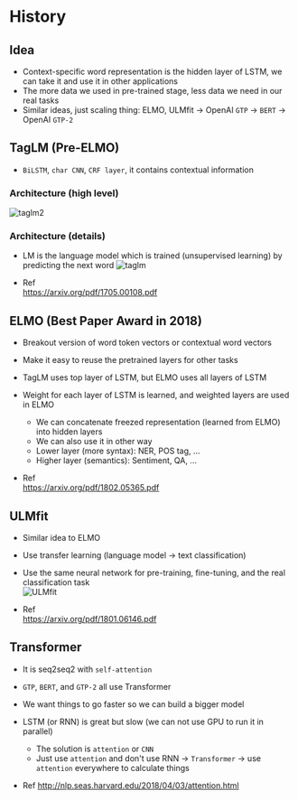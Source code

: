 # History

## Idea
* Context-specific word representation is the hidden layer of LSTM, we can take it and use it in other applications
* The more data we used in pre-trained stage, less data we need in our real tasks
* Similar ideas, just scaling thing: ELMO, ULMfit -> OpenAI `GTP` -> `BERT` -> OpenAI `GTP-2`

## TagLM (Pre-ELMO)
* `BiLSTM`, `char CNN`, `CRF layer`, it contains contextual information

### Architecture (high level)
![taglm2](https://user-images.githubusercontent.com/8428372/61204145-6f09ff00-a727-11e9-9922-2f7c046ececb.png)

### Architecture (details)
* LM is the language model which is trained (unsupervised learning) by predicting the next word
![taglm](https://user-images.githubusercontent.com/8428372/61204143-6e716880-a727-11e9-979a-eb550e6aed93.png)

* Ref  
https://arxiv.org/pdf/1705.00108.pdf  

## ELMO (Best Paper Award in 2018)
* Breakout version of word token vectors or contextual word vectors
* Make it easy to reuse the pretrained layers for other tasks
* TagLM uses top layer of LSTM, but ELMO uses all layers of LSTM
* Weight for each layer of LSTM is learned, and weighted layers are used in ELMO
  * We can concatenate freezed representation (learned from ELMO) into hidden layers
  * We can also use it in other way
  * Lower layer (more syntax): NER, POS tag, ...
  * Higher layer (semantics): Sentiment, QA, ...

* Ref  
https://arxiv.org/pdf/1802.05365.pdf

## ULMfit
* Similar idea to ELMO
* Use transfer learning (language model -> text classification)
* Use the same neural network for pre-training, fine-tuning, and the real classification task  
![ULMfit](https://user-images.githubusercontent.com/8428372/66695266-7f1b8580-ecfa-11e9-8a83-d8fb93feb066.png)


* Ref  
https://arxiv.org/pdf/1801.06146.pdf

## Transformer
* It is seq2seq2 with `self-attention`
* `GTP`, `BERT`, and `GTP-2` all use Transformer
* We want things to go faster so we can build a bigger model
* LSTM (or RNN) is great but slow (we can not use GPU to run it in parallel)
  * The solution is `attention` or `CNN`
  * Just use `attention` and don't use RNN -> `Transformer` -> use `attention` everywhere to calculate things

* Ref
http://nlp.seas.harvard.edu/2018/04/03/attention.html  

